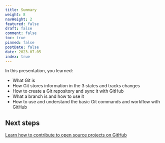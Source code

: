 ```yaml
---
title: Summary
weight: 8
navWeight: 2
featured: false
draft: false
comment: false
toc: true
pinned: false
postDate: false
date: 2023-07-05
index: true
---
```

<!-- markdownlint-disable MD041 -->

In this presentation, you learned:

- What Git is
- How Git stores information in the 3 states and tracks changes
- How to create a Git repository and sync it with GitHub
- What a branch is and how to use it
- How to use and understand the basic Git commands and workflow with GitHub

## Next steps

[Learn how to contribute to open source projects on GitHub](../../04-github/slide5/)
